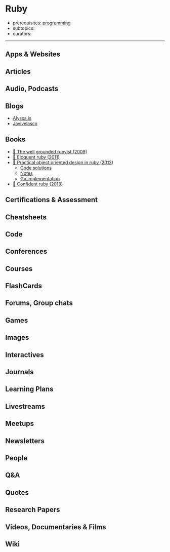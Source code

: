 # Ruby

- prerequisites: [programming](programming.md)
- subtopics:
- curators:

------

## Apps & Websites

## Articles

## Audio, Podcasts

## Blogs

- [Alyssa.is](https://alyssa.is/)
- [Javivelasco](http://javivelasco.com/blog/)

## Books

- [📕 The well grounded rubyist (2009)](http://www.goodreads.com/book/show/3892688-the-well-grounded-rubyist)
- [📕 Eloquent ruby (2011)](http://www.goodreads.com/book/show/9364729-eloquent-ruby)
- [📕 Practical object oriented design in ruby (2012)](http://www.goodreads.com/book/show/13507787-practical-object-oriented-design-in-ruby)
  - [Code solutions](https://github.com/skmetz/poodr)
  - [Notes](https://github.com/jordanpoulton/practical_object_oriented_design_in_ruby)
  - [Go implementation](https://github.com/nathany/go-poodr)
- [📕 Confident ruby (2013)](http://www.goodreads.com/book/show/15847933-confident-ruby)


## Certifications & Assessment

## Cheatsheets

## Code

## Conferences

## Courses

## FlashCards

## Forums, Group chats

## Games

## Images

## Interactives

## Journals

## Learning Plans

## Livestreams

## Meetups

## Newsletters

## People

## Q&A

## Quotes

## Research Papers

## Videos, Documentaries & Films

## Wiki
